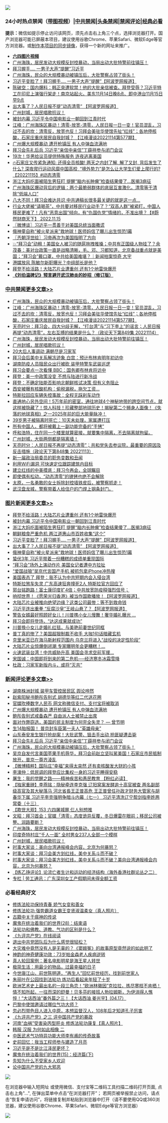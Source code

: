 ![](https://raw.githubusercontent.com/jsvpn/jsproxy/dev/64photo/fqnews-qr.jpg)

<div id="tt">
<h3>24小时热点禁闻（<a href="https://aaa.v2dns.tk/?QAjUl=BgRp5UNKRn&T5Vk=fPVH&Q59Ab=WxGE" target="_blank">带图视频</a>）|<a href="#%E4%B8%AD%E5%85%B1%E7%A6%81%E9%97%BB%E6%9B%B4%E5%A4%9A%E6%96%87%E7%AB%A0">中共禁闻</a>|<a href="#%E5%9B%BE%E7%89%87%E6%96%B0%E9%97%BB%E6%9B%B4%E5%A4%9A%E6%96%87%E7%AB%A0">头条禁闻</a>|<a href="#%E6%96%B0%E9%97%BB%E8%AF%84%E8%AE%BA%E6%9B%B4%E5%A4%9A%E6%96%87%E7%AB%A0">禁闻评论|<a href="#%E5%BF%85%E7%9C%8B%E7%BB%8F%E5%85%B8%E5%A5%BD%E6%96%87">经典必看</a></h3>
<div><b>提示：</b>微信如提示停止访问该网页，须先点击右上角三个点，选择浏览器打开。国产浏览器可能已屏蔽本项目，建议使用谷歌Chrome、苹果Safari、微软Edge等官方浏览器。或<a href="%E5%88%B6%E4%BD%9Cgit%E7%A6%81%E9%97%BB%E9%95%9C%E5%83%8F.md">制作本项目的同步镜像</a>，获得一个新的网址来推广。</div>
<ul>
<li><b><a href="http://d2.v2rss.gq/64.mp4" target="_blank">六四图片视频</a></b></li>
<li><a href="/comments/20221115/1811373.md">广州海珠，居民发动大规模反封控暴动，当局出动大批特警前往镇压！</a></li>
<li><a href="/cnnews/20221115/1811410.md">拜习握手…. 一男子大声“提醒”习近平</a></li>
<li><a href="/comments/20221115/1811506.md">广州海珠，民众的大规模暴动被镇压后，大批警察占领了街头！</a></li>
<li><a href="/topimagenews/20221115/1811450.md">习近平变脸了！拜习握手…. 一男子大声“提醒”【阿波罗网报道】</a></li>
<li><a href="/sohnews/20221115/1811352.md">陈破空：国内爆料：韩正突遭软禁！他的大批亲信被查。拜登受辱？习近平特工在印尼上演强行架走！南京站起火。美东11月14日晚8点、即中港台11月15日早9点</a></li>
<li><a href="/topimagenews/20221115/1811402.md">出大事了？人民日报不提”动态清零“ 【阿波罗网报道】</a></li>
<li><a href="/comments/20221115/1811313.md">广州封城，居民唱歌抗议！</a></li>
<li><a href="/topimagenews/20221115/1811492.md">被封内幕 习近平令中国电影业一朝回到江青时代</a></li>
<li><a href="/cbnews/20221115/1811505.md">江峰：广州海珠区暴动！清零-放宽-清零，人民日报一日一变！官员混乱，习过不去的坎：清零反，放宽也反！习拜会美驻华使馆先扯“红线”；各地停核酸，石家庄重庆居民自我封城？ 【江峰漫谈20221114第577期】</a></li>
<li><a href="/comments/20221116/1811610.md">广州爆大规模暴动 遭开枪镇压 有人中弹血流满地</a></li>
<li><a href="/comments/20221115/1811565.md">拜习会先礼后兵 习近平“亲信中亲信”丁薛祥参与闭门会议</a></li>
<li><a href="/cnnews/20221115/1811391.md">19次！华男给议员提供特殊服务 连夜逃离美国</a></li>
<li><a href="/sohnews/20221115/1811563.md">🔥石家庄又传紧急通知: 还得全员核酸! 两天之内封了解, 解了又封, 背后发生了什么? 深夜爬行运动风靡中国高校, “境外势力”是怎么让大学生们爱上爬行的?【20221115】#动态清零</a></li>
<li><a href="/topimagenews/20221115/1811491.md">浙江大妈吃面被陌生男狂盯 提醒“脑内长肿瘤”检查结果傻了…医揭3病征</a></li>
<li><a href="/sohnews/20221115/1811409.md">广州海珠区爆动背后的逻辑：两个最脆弱群体的底层互害激化。清零等于清除“低端人口”</a></li>
<li><a href="/cnnews/20221115/1811467.md">八大不同！拜习会难达共识 中共通稿长很多最关键的就是这一点…</a></li>
<li><a href="/sohnews/20221115/1811570.md">行业大佬被“请喝茶”，中共要对移民行业动手了？“双高人群”被紧盯，中国人移民更难了！凡有“恶意出国”倾向，有“仇国仇党”情绪的，不准出境？【#蔚然财商天下】 2022.11.15</a></li>
<li><a href="/ssgc/20221115/1811358.md">〖微博谈〗习近平一贯善于对美国总统当面撒谎</a></li>
<li><a href="/topimagenews/20221115/1811299.md">俄神童自称“被火星派来”救地球！医师妈信了曝儿出生惊恐1幕</a></li>
<li><a href="/ssgc/20221115/1811478.md">〖兲朝浮世绘〗习帝再次为美国指明了方向</a></li>
<li><a href="/sohnews/20221115/1811540.md">💥“拜习会”动粗！美国女人被习的随扈拖拽推搡；中共有正国级人物挂了？余茂春：美对台政策一直是战略清晰，毛、邓、习都知道，北京备战重点就是美国；“拜习会”戴口罩，中共给美国难堪？｜新闻拍案惊奇 大宇</a></li>
<li><a href="/baitai/20221115/1811470.md">港媒放风 陈敏尔新职曝光？中组部长是他？</a></li>
<li><a href="/topimagenews/20221115/1811493.md">拜登不给活路！大陆芯片业遭重创 还有1个地雷快爆开</a></li>
<li><b><a href="/comments/20200207/1272816.md" target="_blank">《刘伯温碑记》预言避开武汉肺炎的妙招（修订版）</a></b></li>
</ul>
</div>

<div class="catlist">
<h3><a href="/cbnews/" target="_blank">中共禁闻</a><span><a href="/cbnews/" target="_blank" rel="nofollow">更多文章>></a></span></h3>
<ul>
<li><a href="/comments/20221115/1811506.md" target="_blank">广州海珠，民众的大规模暴动被镇压后，大批警察占领了街头！</a></li>
<li><a href="/cbnews/20221115/1811505.md" target="_blank">江峰：广州海珠区暴动！清零-放宽-清零，人民日报一日一变！官员混乱，习过不去的坎：清零反，放宽也反！习拜会美驻华使馆先扯“红线”；各地停核酸，石家庄重庆居民自我封城？ 【江峰漫谈20221114第577期】</a></li>
<li><a href="/cbnews/20221115/1811463.md" target="_blank">天亮时分：拜习会，四大分歧无解，“打台湾”与“习下李上”的谣言；人民日报再提“动态清零”，左右互搏的结果是什么？（政论天下第849集 20221114）</a></li>
<li><a href="/comments/20221115/1811373.md" target="_blank">广州海珠，居民发动大规模反封控暴动，当局出动大批特警前往镇压！</a></li>
<li><a href="/comments/20221115/1811313.md" target="_blank">广州封城，居民唱歌抗议！</a></li>
<li><a href="/cbnews/20221115/1811240.md" target="_blank">20大后人事调动 满朝尽是习家军</a></li>
<li><a href="/cbnews/20221115/1811239.md" target="_blank">拜习会后美中关系解冻迹象 白宫：预计布林肯明年初访中</a></li>
<li><a href="/cbnews/20221115/1811231.md" target="_blank">湖南防疫人员阻民众出行被砍 装甲特警车武装巡逻</a></li>
<li><a href="/cbnews/20221115/1811212.md" target="_blank">拜习会要点一次看懂 BBC：国务卿布林肯将访中</a></li>
<li><a href="/cbnews/20221115/1811211.md" target="_blank">拜登：美一中政策没变 不想与陆进行新冷战</a></li>
<li><a href="/cbnews/20221115/1811210.md" target="_blank">拜登：不确定陆能否影响北朝鲜核试决策 但有义务阻止</a></li>
<li><a href="/cbnews/20221114/1811163.md" target="_blank">西安被曝有核酸机构：偷税漏税，拖欠工资…</a></li>
<li><a href="/cbnews/20221114/1811078.md" target="_blank">特斯拉回应车辆失控事故：全程无踩刹车动作</a></li>
<li><a href="/comments/20221114/1811075.md" target="_blank">直通地心另外空间！5万年前的密室，通往地球4个神秘地带的跨空间节点，就这样被隐藏了！惊人科技！珍藏整部地球历史！揭秘第二个狮身人面像！《失落的地球真相》之一2025年前的巨大能量脉冲！</a></li>
<li><a href="/cbnews/20221114/1811064.md" target="_blank">39岁男子被隔离时死亡：10天未处理，家属遭打压</a></li>
<li><a href="/cbnews/20221114/1811057.md" target="_blank">所有中国人，都将被戴上一副功能完备的“手铐”</a></li>
<li><a href="/comments/20221114/1810974.md" target="_blank">呼和浩特，住在同一个楼里就算密接，就要集中隔离，不去隔离就拘留。</a></li>
<li><a href="/comments/20221114/1810953.md" target="_blank">广州封城，大街两侧都是隔离墙！</a></li>
<li><a href="/cbnews/20221114/1810944.md" target="_blank">天亮时分：人民日报不再提“动态清零”；共和党失去参议院，最重要的原因及反击措施（政论天下第848集 20221113）</a></li>
<li><a href="/cbnews/20221114/1810924.md" target="_blank">新一届政治局委员的职务变数和丑闻</a></li>
<li><a href="/cbnews/20221114/1810892.md" target="_blank">利用WiFi漏洞 可快速定位跟踪建筑内目标</a></li>
<li><a href="/cbnews/20221114/1810884.md" target="_blank">建立红线的中美摸底：拜习今再会，全球瞩目</a></li>
<li><a href="/cbnews/20221114/1810849.md" target="_blank">即使偶有松动，“动态清零”的镣铐也绝不会解除</a></li>
<li><a href="/comments/20221114/1810826.md" target="_blank">太原，一名勇敢的女士拆除封控墙铁皮后，被警察抓走！</a></li>
<li><a href="/comments/20221114/1810825.md" target="_blank">武汉盘龙城，警察带着人给住户的门焊上钢条封门。</a></li>

</ul>
</div>
<div class="catlist">
<h3><a href="/topimagenews/" target="_blank">图片新闻</a><span><a href="/topimagenews/" target="_blank" rel="nofollow">更多文章>></a></span></h3>
<ul>
<li><a href="/topimagenews/20221115/1811493.md" target="_blank">拜登不给活路！大陆芯片业遭重创 还有1个地雷快爆开</a></li>
<li><a href="/topimagenews/20221115/1811492.md" target="_blank">被封内幕 习近平令中国电影业一朝回到江青时代</a></li>
<li><a href="/topimagenews/20221115/1811491.md" target="_blank">浙江大妈吃面被陌生男狂盯 提醒“脑内长肿瘤”检查结果傻了…医揭3病征</a></li>
<li><a href="/topimagenews/20221115/1811474.md" target="_blank">朝鲜粮食严重危机 两江道惠山市百姓收集“这个”</a></li>
<li><a href="/topimagenews/20221115/1811450.md" target="_blank">习近平变脸了！拜习握手…. 一男子大声“提醒”【阿波罗网报道】</a></li>
<li><a href="/topimagenews/20221115/1811402.md" target="_blank">出大事了？人民日报不提”动态清零“ 【阿波罗网报道】</a></li>
<li><a href="/topimagenews/20221115/1811299.md" target="_blank">俄神童自称“被火星派来”救地球！医师妈信了曝儿出生惊恐1幕</a></li>
<li><a href="/topimagenews/20221115/1811280.md" target="_blank">蛰伏3年 习近平带着一份糟糕的成绩单重现国际</a></li>
<li><a href="/topimagenews/20221115/1811238.md" target="_blank">“拜习会”场外上演动作片 美国女记者遭中方拉扯</a></li>
<li><a href="/topimagenews/20221115/1811222.md" target="_blank">“爱国战狼”吴京代言国产手机 被抓包拿iPhone冲热搜</a></li>
<li><a href="/topimagenews/20221114/1811180.md" target="_blank">美国表态了 拜登：我不认为中共短期内会入侵台湾</a></li>
<li><a href="/topimagenews/20221114/1811121.md" target="_blank">特斯拉煞车失灵 广东高速狂奔撞死2人 特斯拉官方回应了</a></li>
<li><a href="/topimagenews/20221114/1811092.md" target="_blank">郭台铭跑路！富士康印度扩4倍；中共放宽防疫释强烈信号；</a></li>
<li><a href="/topimagenews/20221114/1811026.md" target="_blank">响彻世界！《愿荣光归香港》被当作国歌播放！【阿波罗网报道】</a></li>
<li><a href="/topimagenews/20221114/1811021.md" target="_blank">大陆芯片业被推向绝望边缘？这类公司最惨：等不到救命钱</a></li>
<li><a href="/topimagenews/20221114/1811007.md" target="_blank">习近平连出重拳 “反腐沙皇”王岐山悬了？【阿波罗网报道】</a></li>
<li><a href="/topimagenews/20221114/1810993.md" target="_blank">警告女婿最好照顾好女儿！川普携小女儿慢舞！奢华婚礼曝光 …</a></li>
<li><a href="/topimagenews/20221114/1810981.md" target="_blank">拜习会即将登场，“达这成果就成功”</a></li>
<li><a href="/topimagenews/20221114/1810980.md" target="_blank">川普挽小女儿走婚礼红毯，与美艳前妻世纪同框</a></li>
<li><a href="/topimagenews/20221114/1810959.md" target="_blank">普丁真的惨了？美国超狠制裁不收手 大咖1句话暗藏玄机</a></li>
<li><a href="/topimagenews/20221114/1810947.md" target="_blank">克里米亚已在海马斯射程范围内 乌克兰将进入“战役的决定性阶段”</a></li>
<li><a href="/topimagenews/20221114/1810932.md" target="_blank">大陆芯片业惊爆倒闭潮 专家曝明年会更糟糕！…</a></li>
<li><a href="/topimagenews/20221114/1810916.md" target="_blank">火速武装台湾！中共威胁升高 美国会寻求空前军援…</a></li>
<li><a href="/topimagenews/20221114/1810915.md" target="_blank">宋国诚：中国即将到来的第二危机──经济寒冬冰霜雪降</a></li>
<li><a href="/topimagenews/20221114/1810901.md" target="_blank">杜政：习家军新版内斗，或将“灭共”</a></li>

</ul>
</div>
<div class="catlist">
<h3><a href="/comments/" target="_blank">新闻评论</a><span><a href="/comments/" target="_blank" rel="nofollow">更多文章>></a></span></h3>
<ul>
<li><a href="/comments/20221116/1811618.md" target="_blank">湖南株洲封城 装甲车管控居民区 舆论哗然</a></li>
<li><a href="/comments/20221116/1811617.md" target="_blank">赵紫阳秘书鲍彤告别式 胡德华等红二代送花圈</a></li>
<li><a href="/comments/20221116/1811616.md" target="_blank">官媒吹捧数字人民币 网文称微信支付、支付宝将被取消</a></li>
<li><a href="/comments/20221116/1811610.md" target="_blank">广州爆大规模暴动 遭开枪镇压 有人中弹血流满地</a></li>
<li><a href="/comments/20221115/1811590.md" target="_blank">鲍彤告别式戒备森严 自由派人士被禁止出席</a></li>
<li><a href="/comments/20221115/1811012.md" target="_blank">面对作弊窃选，美国的民主制度为何完全失灵？ — 曾节明</a></li>
<li><a href="/comments/20221115/1811567.md" target="_blank">生14胎报国！ 普京封车臣第一夫人“英雄母亲”</a></li>
<li><a href="/comments/20221115/1811566.md" target="_blank">山东泰安发生银行抢劫案！大批武警、狙击手出动 抢匪疑遭击毙</a></li>
<li><a href="/comments/20221115/1811565.md" target="_blank">拜习会先礼后兵 习近平“亲信中亲信”丁薛祥参与闭门会议</a></li>
<li><a href="/comments/20221115/1811506.md" target="_blank">广州海珠，民众的大规模暴动被镇压后，大批警察占领了街头！</a></li>
<li><a href="/comments/20221115/1811462.md" target="_blank">吴京自发代言美国苹果手机辱华，拜习会前赵立坚叫駡美国！石家庄市民抵制放开，普京一尊齐淩乱</a></li>
<li><a href="/comments/20221115/1811454.md" target="_blank">【微博精粹】国际庄“幸福”来得太突然 还有卖核酸发大财的小孩</a></li>
<li><a href="/comments/20221115/1811453.md" target="_blank">李濠仲：低民调的拜登应比集权一身的习近平睡得安稳</a></li>
<li><a href="/comments/20221115/1811452.md" target="_blank">屠生：我的觉醒之路——精神疾苦和愚民教育 【粉红必读】</a></li>
<li><a href="/comments/20221115/1811446.md" target="_blank">【独家重磅】李燕铭：隐秘牵连李克强 辽阳窝案发酵逾十高官被查 两名副部级高官及其大秘落马 河北省長王正普高危 王正普曾任孙政才财务大管家与胡春华下属 习近平李克强明争暗斗内幕（七一） 习近平清洗辽宁帮剑指李姓两常委（十三）</a></li>
<li><a href="/comments/20221115/1811408.md" target="_blank">【欺世大观】153 六四屠城罪 仨人别想推</a></li>
<li><a href="/comments/20221115/1811376.md" target="_blank">文昭：拜习首会；官媒「清零」态度诡异反覆，冬日爆雷在眼前；移民公司被整、润路要断？</a></li>
<li><a href="/comments/20221115/1811373.md" target="_blank">广州海珠，居民发动大规模反封控暴动，当局出动大批特警前往镇压！</a></li>
<li><a href="/comments/20221115/1811360.md" target="_blank">印度奇特村庄“千人一面” 全村男女237人全部一个模样</a></li>
<li><a href="/comments/20221115/1811313.md" target="_blank">广州封城，居民唱歌抗议！</a></li>
<li><a href="/comments/20221115/1811219.md" target="_blank">时事大家谈：美向台湾通报峰会内容，北京为何暴怒？</a></li>
<li><a href="/comments/20221115/1811218.md" target="_blank">时事大家谈：拜习会美方划红线，美中关系斗而不破？</a></li>
<li><a href="/comments/20221115/1811193.md" target="_blank">时事大家谈：拜习会美方划红线，美中关系斗而不破？美向台湾通报峰会内容，北京为何暴怒？</a></li>
<li><a href="/comments/20221115/1811188.md" target="_blank">【练乙铮评论】论流亡者生计和运动的经济结构（海外香港社群论丛之二）</a></li>
<li><a href="/comments/20221114/1811170.md" target="_blank">专栏 | 劳工通讯：广东深圳女工产假期间未得全额工资</a></li>

</ul>
</div>

<div class="catlist">
<h3>必看经典好文</h3>
<ul>
<li><a href="/cbnews/20210720/1590052.md" target="_blank">修炼法轮功保持青春 娇气女变和善女</a></li>
<li><a href="/cbnews/20211127/1658400.md" target="_blank">修炼法轮功 强势霸道女霸王变贤淑温柔女（真人照片）</a></li>
<li><a href="/ccpdope/20200531/1337409.md" target="_blank">古籍中关于瘟神的传说</a></li>
<li><a href="/comments/20181228/1054609.md" target="_blank">魔鬼在统治着我们的世界(28)：结束语</a></li>
<li><a href="/comments/20220329/1711172.md" target="_blank">法轮功和佛教、道教、气功的区别是什么？</a></li>
<li><a href="/bookonline/20131116/201057.md" target="_blank">《九评共产党》在线阅读</a></li>
<li><a href="/comments/20220806/1768236.md" target="_blank">退出中共党团队后为什么感觉很轻松？</a></li>
<li><a href="/lifebaike/20210511/1544066.md" target="_blank">大灾难中竟然没有人是无辜的？《窦娥冤》的故事原型竟然说的如此明了</a></li>
<li><a href="/comments/20220315/1705037.md" target="_blank">神韵的神奇健康功效：73岁帕金森老人疾病逆转</a></li>
<li><a href="/comments/20200523/1332915.md" target="_blank">真人轮回案例：著名电影明星是海王星人转世</a></li>
<li><a href="/comments/20221023/1801109.md" target="_blank">极简生活：用最少的物品，过最幸福的日子</a></li>
<li><a href="/funmedia/20210321/1509617.md" target="_blank">今世唐江山，前世陈明道，“再生人”回忆前世经历，找到前世家人</a></li>
<li><a href="/comments/20210720/1488271.md" target="_blank">朱丽叶在公园找到法轮功 炼功后看起来年轻了十岁</a></li>
<li><a href="/bannedvideo/20210418/1528557.md" target="_blank">欧洲艺术史上最出名的一段三角恋！“欧洲林徽因”克拉拉，拣尽寒枝不肯栖！情不知所起，一往而深的舒曼！贝多芬的接班人勃拉姆斯，为伊消得人憔悴！“大话西油”番外篇之三！【大话西油 姜光宇】(04.17）</a></li>
<li><a href="/comments/20210728/1595695.md" target="_blank">巴黎中使馆邀请过哪位气功大师？</a></li>
<li><a href="/comments/20220722/1761714.md" target="_blank">忽必烈带色目人进入中原，本想监督汉人，108年后才知道孔子厉害</a></li>
<li><a href="/bookonline/20131116/201054.md" target="_blank">《九评共产党》之三 评中国共产党的暴政</a></li>
<li><a href="/comments/20210720/1514622.md" target="_blank">河南“血祸”受害染丙型肝炎 修炼法轮功康复【真人照片】</a></li>
<li><a href="/bannedvideo/20220321/1707657.md" target="_blank">韩服 汉服 为何如此相像 二</a></li>
<li><a href="/comments/20210810/1603664.md" target="_blank">中医武术气功特异功能大师李有甫的传奇故事</a></li>
<li><a href="/aomi/history/20141104/323033.md" target="_blank">史前回忆：我当工程师参与建造了月亮</a></li>
<li><a href="/comments/20220703/1753426.md" target="_blank">习近平是不是比江泽民更坏？</a></li>
<li><a href="/topimagenews/20180610/955499.md" target="_blank">魔鬼在统治着我们的世界(15)：经济篇(下)</a></li>
<li><a href="/comments/20200620/1346848.md" target="_blank">先知为什么不受家乡人欢迎</a></li>
<li><a href="/comments/20200717/1361899.md" target="_blank">论中国共产党的九大邪恶</a></li>

</ul>
</div>

![](https://raw.githubusercontent.com/jsvpn/jsproxy/dev/64photo/fqnews-qr.jpg)

在浏览器中输入短网址 或使用微信、支付宝等二维码工具扫描二维码打开页面, 点击右上角"...", 在弹出菜单中点击“在浏览器打开”； 若网页被举报禁止访问，请点击“恢复申请访问”，将链接复制并粘贴到浏览器中打开（请不要使用QQ或360浏览器，建议使用谷歌Chrome、苹果Safari、微软Edge等官方浏览器）

![](https://raw.githubusercontent.com/jsvpn/jsproxy/dev/64photo/wx.jpg)